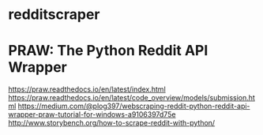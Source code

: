 # redditscraper

# PRAW: The Python Reddit API Wrapper
https://praw.readthedocs.io/en/latest/index.html
https://praw.readthedocs.io/en/latest/code_overview/models/submission.html
https://medium.com/@plog397/webscraping-reddit-python-reddit-api-wrapper-praw-tutorial-for-windows-a9106397d75e
http://www.storybench.org/how-to-scrape-reddit-with-python/
